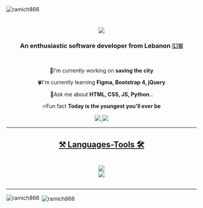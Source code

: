 <p align="left"> <img src="https://komarev.com/ghpvc/?username=ramich866&label=visitors&color=32b40e&style=flat" alt="ramich866" /> </p>

<h1 align="center">
  <img src="https://readme-typing-svg.herokuapp.com/?
    font=Righteous&size=35&center=true&vCenter=true&width=500&height=70&duration=4000&lines=Hello+🙌;+I am Rami!;" />
</h1>

<h3 align="center">An enthusiastic software developer from Lebanon 🇱🇧</h3>

<br/>

<div align="center">

🔭I'm currently working on **saving the city**

🍀I'm currently learning **Figma, Bootstrap 4, jQuery**

🧠Ask me about **HTML, CSS, JS, Python..**

🔥Fun fact **Today is the youngest you'll ever be**

</div>

<div align="center">
  <a href="mailto:ramichhonor@gmail.com">
    <img src="https://img.shields.io/badge/Gmail-D14836?style=for-the-badge&logo=gmail&logoColor=black"
    </a>
  <a href="https://www.linkedin.com/in/rami-charafeddine-00035029a/">
    <img src="https://img.shields.io/badge/LinkedIn-0077B5?style=for-the-badge&logo=linkedin&logoColor=white"
    </a>
  <!-- insert portfolio in future -->
</div>

<hr/>

<h2 align="center">⚒ Languages-Tools 🛠</h2>
<br/>
<div align="center">
  <a href="https://skillicons.dev">
    <img src="https://skillicons.dev/icons?i=html,css,javascript,mysql" /><br>
    <img src="https://skillicons.dev/icons?i=python,cpp,github,vscode,figma" />
  </a>
</div>

<br/>
<hr/>

<p><img align="left" src="https://github-readme-stats.vercel.app/api/top-langs?username=ramich866&show_icons=true&locale=en&layout=compact" alt="ramich866" /></p>

<p>&nbsp;<img align="center" src="https://github-readme-stats.vercel.app/api?username=ramich866&show_icons=true&locale=en" alt="ramich866" /></p>


